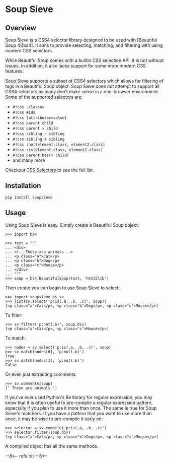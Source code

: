 # Soup Sieve

## Overview

Soup Sieve is a CSS4 selector library designed to be used with [Beautiful Soup 4][bs4]. It aims to provide selecting, matching, and filtering with using modern CSS selectors.

While Beautiful Soup comes with a builtin CSS selection API, it is not without issues. In addition, it also lacks support for some more modern CSS features.

Soup Sieve supports a subset of CSS4 selectors which allows for filtering of tags in a Beautiful Soup object. Soup
Sieve does not attempt to support all CSS4 selectors as many don't make sense in a non-browser environment. Some of the supported selectors are:

- `#!css .classes`
- `#!css #ids`
- `#!css [attributes=value]`
- `#!css parent child`
- `#!css parent > child`
- `#!css sibling ~ sibling`
- `#!css sibling + sibling`
- `#!css :not(element.class, element2.class)`
- `#!css :is(element.class, element2.class)`
- `#!css parent:has(> child)`
- and many more

Checkout [CSS Selectors](./selectors.md) to see the full list.

## Installation

```
pip install soupsieve
````

## Usage

Using Soup Sieve is easy. Simply create a Beautiful Soup object:

```pycon3
>>> import bs4

>>> text = """
... <div>
... <!-- These are animals -->
... <p class="a">Cat</p>
... <p class="b">Dog</p>
... <p class="c">Mouse</p>
... </div>
... """
>>> soup = bs4.BeautifulSoup(text, 'html5lib')
```

Then create you can begin to use Soup Sieve to select:

```pycon3
>>> import soupsieve as sv
>>> list(sv.select('p:is(.a, .b, .c)', soup))
[<p class="a">Cat</p>, <p class="b">Dog</p>, <p class="c">Mouse</p>]
```

To filter:

```pycon3
>>> sv.filter('p:not(.b)', soup.div)
[<p class="a">Cat</p>, <p class="c">Mouse</p>]
```

To match:

```pycon3
>>> nodes = sv.select('p:is(.a, .b, .c)', soup)
>>> sv.match(nodes[0], 'p:not(.b)')
True
>>> sv.match(nodes[1], 'p:not(.b)')
False
```

Or even just extracting comments:

```pycon3
>>> sv.comments(soup)
[' These are animals ']
```

If you've ever used Python's Re library for regular expression, you may know that it is often useful to pre-compile a regular expression pattern, especially if you plan to use it more than once.  The same is true for Soup Sieve's matchers.  If you have a pattern that you want to use more than once, it may be wise to pre-compile it early on:

```pycon3
>>> selector = sv.compile('p:is(.a, .b, .c)')
>>> selector.filter(soup.div)
[<p class="a">Cat</p>, <p class="b">Dog</p>, <p class="c">Mouse</p>]
```

A compiled object has all the same methods.

--8<--
refs.txt
--8<--

